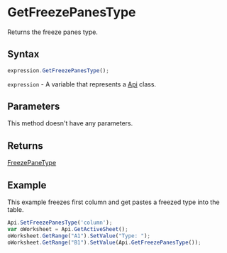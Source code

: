 # GetFreezePanesType

Returns the freeze panes type.

## Syntax

```javascript
expression.GetFreezePanesType();
```

`expression` - A variable that represents a [Api](../Api.md) class.

## Parameters

This method doesn't have any parameters.

## Returns

[FreezePaneType](../../Enumeration/FreezePaneType.md)

## Example

This example freezes first column and get pastes a freezed type into the table.

```javascript editor-xlsx
Api.SetFreezePanesType('column');
var oWorksheet = Api.GetActiveSheet();
oWorksheet.GetRange("A1").SetValue("Type: ");
oWorksheet.GetRange("B1").SetValue(Api.GetFreezePanesType());
```
